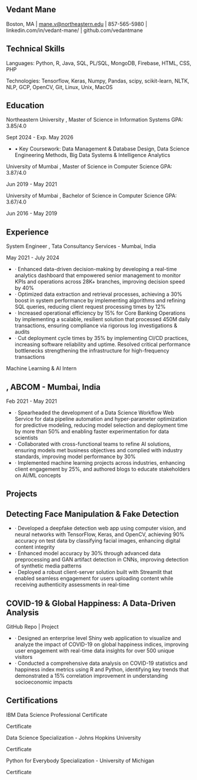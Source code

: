 ## Vedant Mane

Boston, MA | mane.v@northeastern.edu | 857-565-5980 | linkedin.com/in/vedant-mane/ | github.com/vedantmane

## Technical Skills

Languages: Python, R, Java, SQL, PL/SQL, MongoDB, Firebase, HTML, CSS, PHP

Technologies: Tensorflow, Keras, Numpy, Pandas, scipy, scikit-learn, NLTK, NLP, GCP, OpenCV, Git, Linux, Unix, MacOS

## Education

Northeastern University , Master of Science in Information Systems GPA: 3.85/4.0

Sept 2024 - Exp. May 2026

- • Key Coursework: Data Management & Database Design, Data Science Engineering Methods, Big Data Systems & Intelligence Analytics

University of Mumbai , Master of Science in Computer Science GPA: 3.87/4.0

Jun 2019 - May 2021

University of Mumbai , Bachelor of Science in Computer Science GPA: 3.67/4.0

Jun 2016 - May 2019

## Experience

System Engineer , Tata Consultancy Services - Mumbai, India

May 2021 - July 2024

- · Enhanced data-driven decision-making by developing a real-time analytics dashboard that empowered senior management to monitor KPIs and operations across 28K+ branches, improving decision speed by 40%
- · Optimized data extraction and retrieval processes, achieving a 30% boost in system performance by implementing algorithms and refining SQL queries, reducing client request processing times by 12%
- · Increased operational efficiency by 15% for Core Banking Operations by implementing a scalable, resilient solution that processed 450M daily transactions, ensuring compliance via rigorous log investigations & audits
- · Cut deployment cycle times by 35% by implementing CI/CD practices, increasing software reliability and uptime. Resolved critical performance bottlenecks strengthening the infrastructure for high-frequency transactions

Machine Learning & AI Intern

## , ABCOM - Mumbai, India

Feb 2021 - May 2021

- · Spearheaded the development of a Data Science Workflow Web Service for data pipeline automation and hyper-parameter optimization for predictive modeling, reducing model selection and deployment time by more than 50% and enabling faster experimentation for data scientists
- · Collaborated with cross-functional teams to refine AI solutions, ensuring models met business objectives and complied with industry standards, improving model performance by 30%
- · Implemented machine learning projects across industries, enhancing client engagement by 25%, and authored blogs to educate stakeholders on AI/ML concepts

## Projects

## Detecting Face Manipulation & Fake Detection

- · Developed a deepfake detection web app using computer vision, and neural networks with TensorFlow, Keras, and OpenCV, achieving 90% accuracy on test data by classifying facial images, enhancing digital content integrity
- · Enhanced model accuracy by 30% through advanced data preprocessing and GAN artifact detection in CNNs, improving detection of synthetic media patterns
- · Deployed a robust client-server solution built with Streamlit that enabled seamless engagement for users uploading content while receiving authenticity assessments in real-time

## COVID-19 & Global Happiness: A Data-Driven Analysis

GitHub Repo | Project

- · Designed an enterprise level Shiny web application to visualize and analyze the impact of COVID-19 on global happiness indices, improving user engagement with real-time data insights for over 500 unique visitors
- · Conducted a comprehensive data analysis on COVID-19 statistics and happiness index metrics using R and Python, identifying key trends that demonstrated a 15% correlation improvement in understanding socioeconomic impacts

## Certifications

IBM Data Science Professional Certificate

Certificate

Data Science Specialization - Johns Hopkins University

Certificate

Python for Everybody Specialization - University of Michigan

Certificate